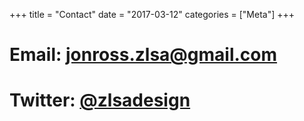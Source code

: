 +++
title = "Contact"
date = "2017-03-12"
categories = ["Meta"]
+++

# Email: [jonross.zlsa@gmail.com](mailto:jonross.zlsa@gmail.com)
# Twitter: [@zlsadesign](https://twitter.com/zlsadesign)


